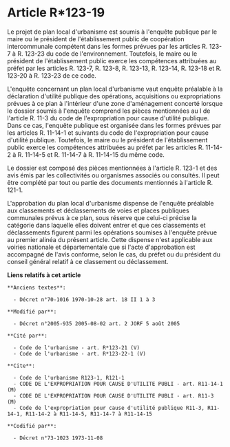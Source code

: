 # Article R*123-19

Le projet de plan local d'urbanisme est soumis à l'enquête publique par le maire ou le président de l'établissement public de
coopération intercommunale compétent dans les formes prévues par les articles R. 123-7 à R. 123-23 du code de
l'environnement. Toutefois, le maire ou le président de l'établissement public exerce les compétences attribuées au préfet
par les articles R. 123-7, R. 123-8, R. 123-13, R. 123-14, R. 123-18 et R. 123-20 à R. 123-23 de ce code.

L'enquête concernant un plan local d'urbanisme vaut enquête préalable à la déclaration d'utilité publique des opérations,
acquisitions ou expropriations prévues à ce plan à l'intérieur d'une zone d'aménagement concerté lorsque le dossier soumis à
l'enquête comprend les pièces mentionnées au I de l'article R. 11-3 du code de l'expropriation pour cause d'utilité publique.
Dans ce cas, l'enquête publique est organisée dans les formes prévues par les articles R. 11-14-1 et suivants du code de
l'expropriation pour cause d'utilité publique. Toutefois, le maire ou le président de l'établissement public exerce les
compétences attribuées au préfet par les articles R. 11-14-2 à R. 11-14-5 et R. 11-14-7 à R. 11-14-15 du même code.

Le dossier est composé des pièces mentionnées à l'article R. 123-1 et des avis émis par les collectivités ou organismes
associés ou consultés. Il peut être complété par tout ou partie des documents mentionnés à l'article R. 121-1.

L'approbation du plan local d'urbanisme dispense de l'enquête préalable aux classements et déclassements de voies et places
publiques communales prévus à ce plan, sous réserve que celui-ci précise la catégorie dans laquelle elles doivent entrer et
que ces classements et déclassements figurent parmi les opérations soumises à l'enquête prévue au premier alinéa du présent
article. Cette dispense n'est applicable aux voiries nationale et départementale que si l'acte d'approbation est accompagné
de l'avis conforme, selon le cas, du préfet ou du président du conseil général relatif à ce classement ou déclassement.

**Liens relatifs à cet article**

	**Anciens textes**:

	  - Décret n°70-1016 1970-10-28 art. 18 II 1 à 3

	**Modifié par**:

	  - Décret n°2005-935 2005-08-02 art. 2 JORF 5 août 2005

	**Cité par**:

	  - Code de l'urbanisme - art. R*123-21 (V)
	  - Code de l'urbanisme - art. R*123-22-1 (V)

	**Cite**:

	  - Code de l'urbanisme R123-1, R121-1
	  - CODE DE L'EXPROPRIATION POUR CAUSE D'UTILITE PUBLI - art. R11-14-1 (M)
	  - CODE DE L'EXPROPRIATION POUR CAUSE D'UTILITE PUBLI - art. R11-3 (M)
	  - Code de l'expropriation pour cause d'utilité publique R11-3, R11-14-1, R11-14-2 à R11-14-5, R11-14-7 à R11-14-15

	**Codifié par**:

	  - Décret n°73-1023 1973-11-08
